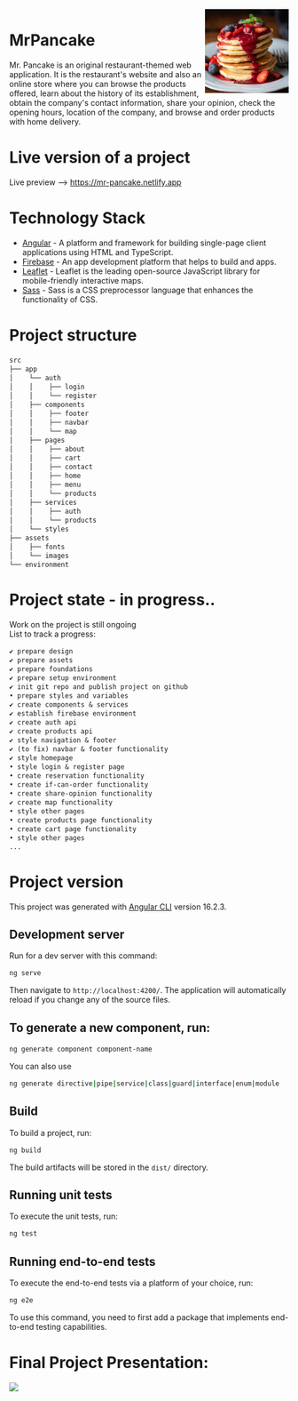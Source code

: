 <img align="right" width="30%" src="https://github.com/daniel-dabrowski-177/mr-pancake-preview/blob/main/pancake-logo.png">

# MrPancake

Mr. Pancake is an original restaurant-themed web application. It is the restaurant's website and also an online store where you can browse the products offered, learn about the history of its establishment, obtain the company's contact information, share your opinion, check the opening hours, location of the company, and browse and order products with home delivery.

# Live version of a project

Live preview --> https://mr-pancake.netlify.app

# Technology Stack

- [Angular](https://angular.io) - A platform and framework for building single-page client applications using HTML and TypeScript.
- [Firebase](https://firebase.google.com) - An app development platform that helps to build and apps.
- [Leaflet](https://leafletjs.com) - Leaflet is the leading open-source JavaScript library for mobile-friendly interactive maps.
- [Sass](https://sass-lang.com) - Sass is a CSS preprocessor language that enhances the functionality of CSS.

# Project structure

```
src
├── app
│    └── auth
│    │    ├── login
│    │    └── register
│    ├── components
│    │    ├── footer
│    │    ├── navbar
│    │    └── map
│    ├── pages
│    │    ├── about
│    │    ├── cart
│    │    ├── contact
│    │    ├── home
│    │    ├── menu
│    │    └── products
│    ├── services
│    │    ├── auth
│    │    └── products
│    └── styles
├── assets
│    ├── fonts
│    └── images
└── environment
```

# Project state - in progress..

Work on the project is still ongoing <br>
List to track a progress:

```
✔ prepare design 
✔ prepare assets
✔ prepare foundations
✔ prepare setup environment
✔ init git repo and publish project on github
• prepare styles and variables
✔ create components & services
✔ establish firebase environment
✔ create auth api
✔ create products api
✔ style navigation & footer
✔ (to fix) navbar & footer functionality
✔ style homepage
• style login & register page
• create reservation functionality
• create if-can-order functionality
• create share-opinion functionality
✔ create map functionality
• style other pages
• create products page functionality
• create cart page functionality
• style other pages 
...
```



# Project version

This project was generated with [Angular CLI](https://github.com/angular/angular-cli) version 16.2.3.

## Development server

Run for a dev server with this command:
```bash
ng serve
```
Then navigate to `http://localhost:4200/`. The application will automatically reload if you change any of the source files.

## To generate a new component, run:
```bash
ng generate component component-name
```
You can also use 
```bash
ng generate directive|pipe|service|class|guard|interface|enum|module
```
## Build

To build a project, run:
```bash
ng build
```
The build artifacts will be stored in the `dist/` directory.

## Running unit tests
To execute the unit tests, run:
```bash
ng test
```

## Running end-to-end tests
To execute the end-to-end tests via a platform of your choice, run:
```bash
ng e2e
```
To use this command, you need to first add a package that implements end-to-end testing capabilities.

# Final Project Presentation:

![](https://github.com/daniel-dabrowski-177/mr-pancake-preview/blob/main/mr-pancake-preview.png)



